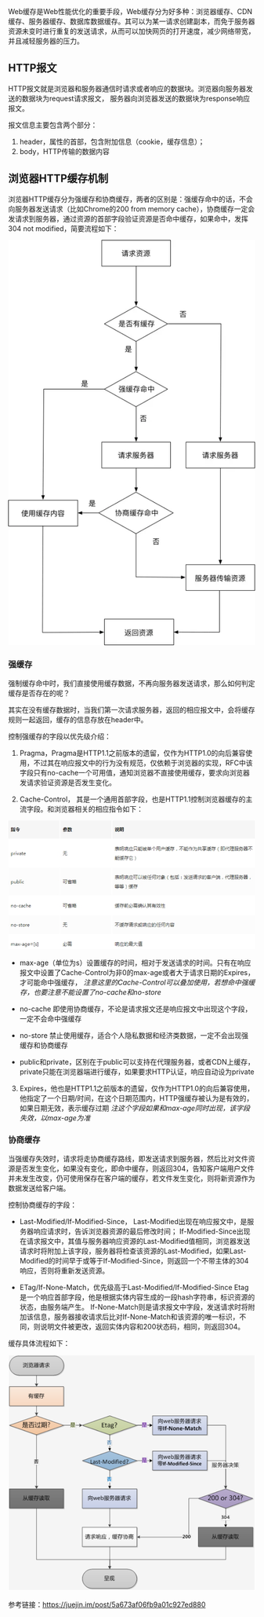 Web缓存是Web性能优化的重要手段，Web缓存分为好多种：浏览器缓存、CDN缓存、服务器缓存、数据库数据缓存。其可以为某一请求创建副本，而免于服务器资源未变时进行重复的发送请求，从而可以加快网页的打开速度，减少网络带宽，并且减轻服务器的压力。

## HTTP报文

HTTP报文就是浏览器和服务器通信时请求或者响应的数据块。浏览器向服务器发送的数据块为request请求报文， 服务器向浏览器发送的数据块为response响应报文。

报文信息主要包含两个部分：
1. header，属性的首部，包含附加信息（cookie，缓存信息）；
2. body，HTTP传输的数据内容

## 浏览器HTTP缓存机制

浏览器HTTP缓存分为强缓存和协商缓存，两者的区别是：强缓存命中的话，不会向服务器发送请求（比如Chrome的200 from memory cache），协商缓存一定会发请求到服务器，通过资源的首部字段验证资源是否命中缓存，如果命中，发挥304 not modified，简要流程如下：

![缓存流程](../images/cache.jpg)

### 强缓存

强制缓存命中时，我们直接使用缓存数据，不再向服务器发送请求，那么如何判定缓存是否存在的呢？

其实在没有缓存数据时，当我们第一次请求服务器，返回的相应报文中，会将缓存规则一起返回，缓存的信息存放在header中。

控制强缓存的字段以优先级介绍：

1. Pragma，Pragma是HTTP1.1之前版本的遗留，仅作为HTTP1.0的向后兼容使用，不过其在响应报文中的行为没有规范，仅依赖于浏览器的实现，RFC中该字段只有no-cache一个可用值，通知浏览器不直接使用缓存，要求向浏览器发请求验证资源是否发生变化。

2. Cache-Control， 其是一个通用首部字段，也是HTTP1.1控制浏览器缓存的主流字段。和浏览器相关的相应指令如下：

![Cache-Control指令](../images/cache-control.jpg)

* max-age（单位为s）设置缓存的时间，相对于发送请求的时间。只有在响应报文中设置了Cache-Control为非0的max-age或者大于请求日期的Expires，才可能命中强缓存，
*注意这里的Cache-Control可以叠加使用，若想命中强缓存，也要注意不能设置了no-cache和no-store*

* no-cache 即使用协商缓存，不论是请求报文还是响应报文中出现这个字段，一定不会命中强缓存

* no-store 禁止使用缓存，适合个人隐私数据和经济类数据，一定不会出现强缓存和协商缓存

* public和private，区别在于public可以支持在代理服务器，或者CDN上缓存，private只能在浏览器端进行缓存，如果要求HTTP认证，响应自动设为private

3. Expires，他也是HTTP1.1之前版本的遗留，仅作为HTTP1.0的向后兼容使用，他指定了一个日期/时间，在这个日期范围内，HTTP强缓存被认为是有效的，如果日期无效，表示缓存过期
*注这个字段如果和max-age同时出现，该字段失效，以max-age为准*

### 协商缓存

当强缓存失效时，请求将走协商缓存路线，即发送请求到服务器，然后比对文件资源是否发生变化，如果没有变化，即命中缓存，则返回304，告知客户端用户文件并未发生改变，仍可使用保存在客户端的缓存，若文件发生变化，则将新资源作为数据发送给客户端。

控制协商缓存的字段：

* Last-Modified/If-Modified-Since， 
Last-Modified出现在响应报文中，是服务器响应请求时，告诉浏览器资源的最后修改时间；
If-Modified-Since出现在请求报文中，其值与服务器响应资源的Last-Modified值相同，浏览器发送请求时将附加上该字段，服务器将检查该资源的Last-Modified，如果Last-Modified的时间早于或等于If-Modified-Since，则返回一个不带主体的304响应，否则将重新发送资源。

* ETag/If-None-Match，优先级高于Last-Modified/If-Modified-Since
Etag是一个响应首部字段，他是根据实体内容生成的一段hash字符串，标识资源的状态，由服务端产生。
If-None-Match则是请求报文中字段，发送请求时将附加该信息，服务器接收请求后比对If-None-Match和该资源的唯一标识，不同，则说明文件被更改，返回实体内容和200状态码，相同，则返回304。

缓存具体流程如下：

![缓存流程](../images/cache_.jpg)

参考链接：https://juejin.im/post/5a673af06fb9a01c927ed880